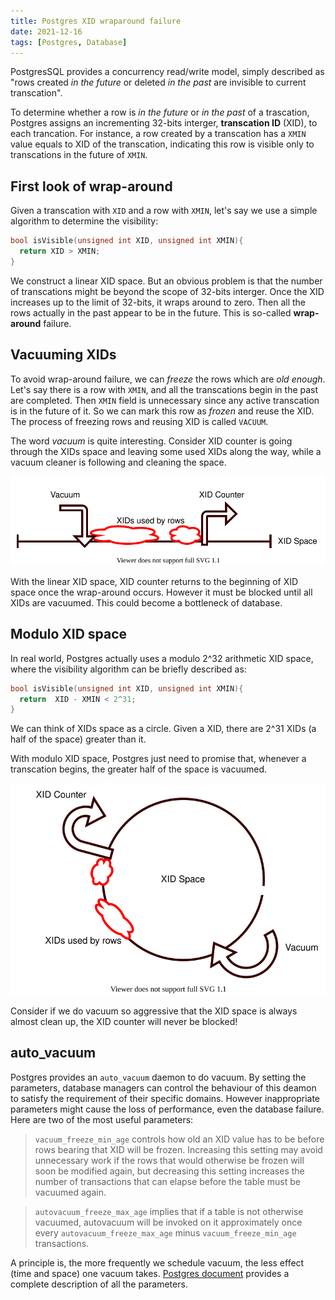 ```yaml
---
title: Postgres XID wraparound failure
date: 2021-12-16
tags: [Postgres, Database]
---
```


PostgresSQL provides a concurrency read/write model, simply described as "rows created _in the future_ or deleted _in the past_ are invisible to current transcation".

To determine whether a row is _in the future_ or _in the past_ of a trascation, Postgres assigns an incrementing 32-bits interger, **transcation ID** (XID), to each trancation.
For instance, a row created by a transcation has a `XMIN` value equals to XID of the transcation, indicating this row is visible only to transcations in the future of `XMIN`.

## First look of wrap-around

Given a transcation with `XID` and a row with `XMIN`, let's say we use a simple algorithm to determine the visibility:

```c
bool isVisible(unsigned int XID, unsigned int XMIN){
  return XID > XMIN;
}
```

We construct a linear XID space. But an obvious problem is that the number of transcations might be beyond the scope of 32-bits interger.
Once the XID increases up to the limit of 32-bits, it wraps around to zero. Then all the rows actually in the past appear to be in the future.
This is so-called **wrap-around** failure.

## Vacuuming XIDs

To avoid wrap-around failure, we can _freeze_ the rows which are _old enough_.
Let's say there is a row with `XMIN`, and all the transcations begin in the past are completed.
Then `XMIN` field is unnecessary since any active transcation is in the future of it.
So we can mark this row as _frozen_ and reuse the XID. The process of freezing rows and reusing XID is called `VACUUM`.

The word _vacuum_ is quite interesting. Consider XID counter is going through the XIDs space and leaving some used XIDs along the way, while a vacuum cleaner is following and cleaning the space.

![](./vacuum.svg)

With the linear XID space, XID counter returns to the beginning of XID space once the wrap-around occurs.
However it must be blocked until all XIDs are vacuumed. This could become a bottleneck of database.

## Modulo XID space

In real world, Postgres actually uses a modulo 2^32 arithmetic XID space, where the visibility algorithm can be briefly described as:

```c
bool isVisible(unsigned int XID, unsigned int XMIN){
  return  XID - XMIN < 2^31;
}
```

We can think of XIDs space as a circle. Given a XID, there are 2^31 XIDs (a half of the space) greater than it.

With modulo XID space, Postgres just need to promise that, whenever a transcation begins, the greater half of the space is vacuumed.

![](./modulo-vacuum.svg)

Consider if we do vacuum so aggressive that the XID space is always almost clean up, the XID counter will never be blocked!

## auto_vacuum

Postgres provides an `auto_vacuum` daemon to do vacuum. By setting the parameters, database managers can control the behaviour of this deamon to satisfy the requirement of their specific domains. However inappropriate parameters might cause the loss of performance, even the database failure. Here are two of the most useful parameters:

> `vacuum_freeze_min_age` controls how old an XID value has to be before rows bearing that XID will be frozen. Increasing this setting may avoid unnecessary work if the rows that would otherwise be frozen will soon be modified again, but decreasing this setting increases the number of transactions that can elapse before the table must be vacuumed again.

> `autovacuum_freeze_max_age` implies that if a table is not otherwise vacuumed, autovacuum will be invoked on it approximately once every `autovacuum_freeze_max_age` minus `vacuum_freeze_min_age` transactions.

A principle is, the more frequently we schedule vacuum, the less effect (time and space) one vacuum takes. [Postgres document](https://www.postgresql.org/docs/current/routine-vacuuming.html#VACUUM-FOR-WRAPAROUND) provides a complete description of all the parameters.
